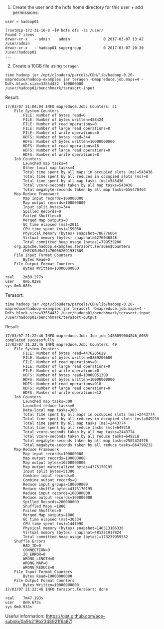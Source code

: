 1. Create the user and the hdfs home directory for this user + add permissions:

`user = hadoop01`

```
[root@ip-172-31-16-8 ~]# hdfs dfs -ls /user/
Found 7 items
drwxr-xr-x   - admin    admin               0 2017-03-07 13:42 /user/admin
drwxr-xr-x   - hadoop01 supergroup          0 2017-03-07 20:30 /user/hadoop01
...
```

2. Create a 10GB file using `teragen`

`time hadoop jar /opt/cloudera/parcels/CDH/lib/hadoop-0.20-mapreduce/hadoop-examples.jar teragen -Dmapreduce.job.maps=4 -Ddfs.block.size=33554432  100000000 /user/hadoop01/benchhmark/terasort-input`

Result:
```
17/03/07 21:04:04 INFO mapreduce.Job: Counters: 31
	File System Counters
		FILE: Number of bytes read=0
		FILE: Number of bytes written=488424
		FILE: Number of read operations=0
		FILE: Number of large read operations=0
		FILE: Number of write operations=0
		HDFS: Number of bytes read=344
		HDFS: Number of bytes written=10000000000
		HDFS: Number of read operations=16
		HDFS: Number of large read operations=0
		HDFS: Number of write operations=8
	Job Counters
		Launched map tasks=4
		Other local map tasks=4
		Total time spent by all maps in occupied slots (ms)=543436
		Total time spent by all reduces in occupied slots (ms)=0
		Total time spent by all map tasks (ms)=543436
		Total vcore-seconds taken by all map tasks=543436
		Total megabyte-seconds taken by all map tasks=556478464
	Map-Reduce Framework
		Map input records=100000000
		Map output records=100000000
		Input split bytes=344
		Spilled Records=0
		Failed Shuffles=0
		Merged Map outputs=0
		GC time elapsed (ms)=2011
		CPU time spent (ms)=159060
		Physical memory (bytes) snapshot=786776064
		Virtual memory (bytes) snapshot=6276046848
		Total committed heap usage (bytes)=799539200
	org.apache.hadoop.examples.terasort.TeraGen$Counters
		CHECKSUM=214760662691937609
	File Input Format Counters
		Bytes Read=0
	File Output Format Counters
		Bytes Written=10000000000

real	2m30.277s
user	0m6.028s
sys	0m0.683s
```

Terasort:

`time hadoop jar /opt/cloudera/parcels/CDH/lib/hadoop-0.20-mapreduce/hadoop-examples.jar terasort -Dmapreduce.job.maps=4 -Ddfs.block.size=33554432 /user/hadoop01/benchhmark/terasort-input /user/hadoop01/benchhmark/terasort-output`

Result:

```
17/03/07 21:22:46 INFO mapreduce.Job: Job job_1488899004846_0035 completed successfully
17/03/07 21:22:46 INFO mapreduce.Job: Counters: 49
	File System Counters
		FILE: Number of bytes read=4476205629
		FILE: Number of bytes written=8889206680
		FILE: Number of read operations=0
		FILE: Number of large read operations=0
		FILE: Number of write operations=0
		HDFS: Number of bytes read=10000051300
		HDFS: Number of bytes written=10000000000
		HDFS: Number of read operations=918
		HDFS: Number of large read operations=0
		HDFS: Number of write operations=12
	Job Counters
		Launched map tasks=300
		Launched reduce tasks=6
		Data-local map tasks=300
		Total time spent by all maps in occupied slots (ms)=2443774
		Total time spent by all reduces in occupied slots (ms)=649218
		Total time spent by all map tasks (ms)=2443774
		Total time spent by all reduce tasks (ms)=649218
		Total vcore-seconds taken by all map tasks=2443774
		Total vcore-seconds taken by all reduce tasks=649218
		Total megabyte-seconds taken by all map tasks=2502424576
		Total megabyte-seconds taken by all reduce tasks=664799232
	Map-Reduce Framework
		Map input records=100000000
		Map output records=100000000
		Map output bytes=10200000000
		Map output materialized bytes=4375170195
		Input split bytes=51300
		Combine input records=0
		Combine output records=0
		Reduce input groups=100000000
		Reduce shuffle bytes=4375170195
		Reduce input records=100000000
		Reduce output records=100000000
		Spilled Records=200000000
		Shuffled Maps =1800
		Failed Shuffles=0
		Merged Map outputs=1800
		GC time elapsed (ms)=30334
		CPU time spent (ms)=1441990
		Physical memory (bytes) snapshot=146513166336
		Virtual memory (bytes) snapshot=481251917824
		Total committed heap usage (bytes)=173239959552
	Shuffle Errors
		BAD_ID=0
		CONNECTION=0
		IO_ERROR=0
		WRONG_LENGTH=0
		WRONG_MAP=0
		WRONG_REDUCE=0
	File Input Format Counters
		Bytes Read=10000000000
	File Output Format Counters
		Bytes Written=10000000000
17/03/07 21:22:46 INFO terasort.TeraSort: done

real	7m47.193s
user	0m9.673s
sys	0m0.933s
```



Useful information: (https://gist.github.com/ace-subido/0a9b219b2348921f6a87)
